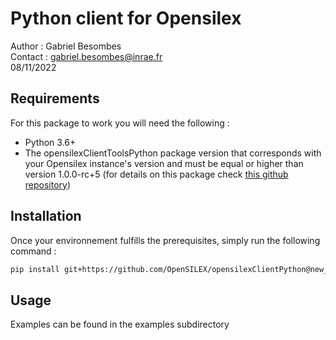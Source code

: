 # Python client for Opensilex

Author : Gabriel Besombes  
Contact : gabriel.besombes@inrae.fr  
08/11/2022  

## Requirements

For this package to work you will need the following :

* Python 3.6+
* The opensilexClientToolsPython package version that corresponds with your Opensilex instance's version and must be equal or higher than version 1.0.0-rc+5 (for details on this package check [this github repository](https://github.com/OpenSILEX/opensilexClientToolsPython))
  
## Installation

Once your environnement fulfills the prerequisites, simply run the following command :

```sh
pip install git+https://github.com/OpenSILEX/opensilexClientPython@new_client_package
```

## Usage

Examples can be found in the examples subdirectory
